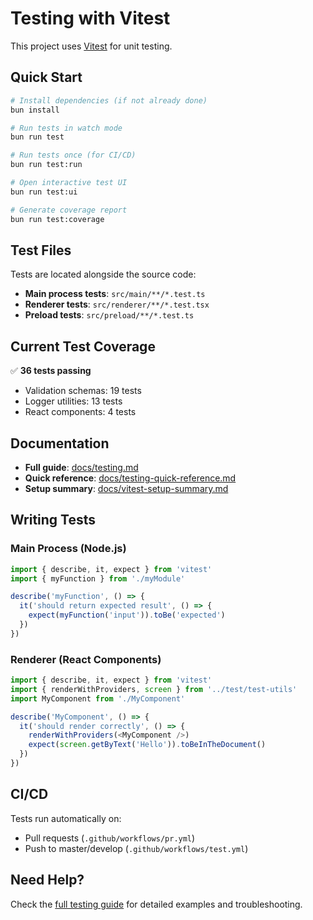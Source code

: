 # Testing with Vitest

This project uses [Vitest](https://vitest.dev/) for unit testing.

## Quick Start

```bash
# Install dependencies (if not already done)
bun install

# Run tests in watch mode
bun run test

# Run tests once (for CI/CD)
bun run test:run

# Open interactive test UI
bun run test:ui

# Generate coverage report
bun run test:coverage
```

## Test Files

Tests are located alongside the source code:

- **Main process tests**: `src/main/**/*.test.ts`
- **Renderer tests**: `src/renderer/**/*.test.tsx`
- **Preload tests**: `src/preload/**/*.test.ts`

## Current Test Coverage

✅ **36 tests passing**

- Validation schemas: 19 tests
- Logger utilities: 13 tests
- React components: 4 tests

## Documentation

- **Full guide**: [docs/testing.md](./docs/testing.md)
- **Quick reference**: [docs/testing-quick-reference.md](./docs/testing-quick-reference.md)
- **Setup summary**: [docs/vitest-setup-summary.md](./docs/vitest-setup-summary.md)

## Writing Tests

### Main Process (Node.js)

```typescript
import { describe, it, expect } from 'vitest'
import { myFunction } from './myModule'

describe('myFunction', () => {
  it('should return expected result', () => {
    expect(myFunction('input')).toBe('expected')
  })
})
```

### Renderer (React Components)

```typescript
import { describe, it, expect } from 'vitest'
import { renderWithProviders, screen } from '../test/test-utils'
import MyComponent from './MyComponent'

describe('MyComponent', () => {
  it('should render correctly', () => {
    renderWithProviders(<MyComponent />)
    expect(screen.getByText('Hello')).toBeInTheDocument()
  })
})
```

## CI/CD

Tests run automatically on:

- Pull requests (`.github/workflows/pr.yml`)
- Push to master/develop (`.github/workflows/test.yml`)

## Need Help?

Check the [full testing guide](./docs/testing.md) for detailed examples and troubleshooting.
